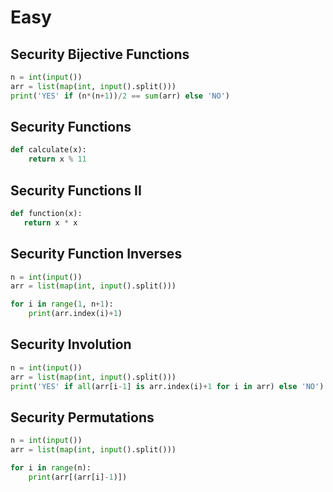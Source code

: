 # Easy

## Security Bijective Functions

```python
n = int(input())
arr = list(map(int, input().split()))
print('YES' if (n*(n+1))/2 == sum(arr) else 'NO')
```

## Security Functions

```python
def calculate(x):
    return x % 11
```

## Security Functions II

```python
def function(x):
   return x * x 
```

## Security Function Inverses

```python
n = int(input())
arr = list(map(int, input().split()))

for i in range(1, n+1):
    print(arr.index(i)+1)
```

## Security Involution

```python
n = int(input())
arr = list(map(int, input().split()))
print('YES' if all(arr[i-1] is arr.index(i)+1 for i in arr) else 'NO')
```

## Security Permutations

```python
n = int(input())
arr = list(map(int, input().split()))

for i in range(n):
    print(arr[(arr[i]-1)])
```